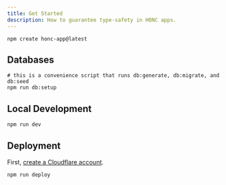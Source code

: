 ```yaml
---
title: Get Started
description: How to guarantee type-safety in HONC apps.
---
```


```shell
npm create honc-app@latest
```

## Databases

```shell
# this is a convenience script that runs db:generate, db:migrate, and db:seed
npm run db:setup
```

## Local Development

```shell
npm run dev
```

## Deployment
First, [create a Cloudflare account](https://dash.cloudflare.com/sign-up).

```shell
npm run deploy
```